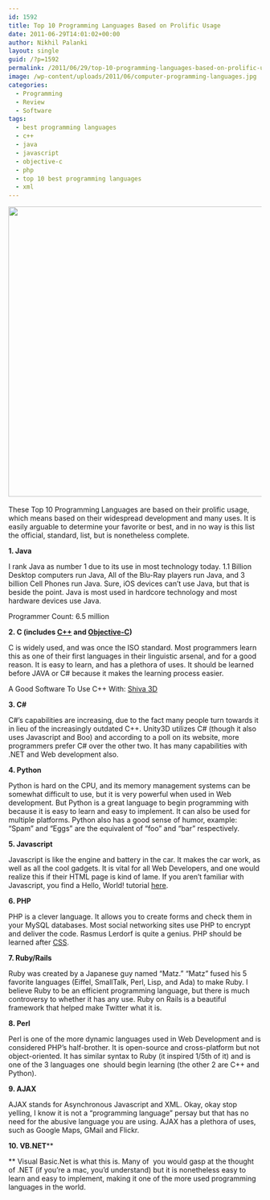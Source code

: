 ```yaml
---
id: 1592
title: Top 10 Programming Languages Based on Prolific Usage
date: 2011-06-29T14:01:02+00:00
author: Nikhil Palanki
layout: single
guid: /?p=1592
permalink: /2011/06/29/top-10-programming-languages-based-on-prolific-usage/
image: /wp-content/uploads/2011/06/computer-programming-languages.jpg
categories:
  - Programming
  - Review
  - Software
tags:
  - best programming languages
  - c++
  - java
  - javascript
  - objective-c
  - php
  - top 10 best programming languages
  - xml
---
```

<p style="text-align: center;">
  <a href="/wp-content/uploads/2011/06/computer-programming-languages.jpg"><img class="aligncenter size-full wp-image-1660" title="computer-programming-languages" src="/wp-content/uploads/2011/06/computer-programming-languages.jpg" alt="" width="576" height="576" srcset="/wp-content/uploads/2011/06/computer-programming-languages.jpg 800w, /wp-content/uploads/2011/06/computer-programming-languages-150x150.jpg 150w, /wp-content/uploads/2011/06/computer-programming-languages-300x300.jpg 300w, /wp-content/uploads/2011/06/computer-programming-languages-30x30.jpg 30w, /wp-content/uploads/2011/06/computer-programming-languages-45x45.jpg 45w, /wp-content/uploads/2011/06/computer-programming-languages-115x115.jpg 115w, /wp-content/uploads/2011/06/computer-programming-languages-180x180.jpg 180w, /wp-content/uploads/2011/06/computer-programming-languages-360x360.jpg 360w, /wp-content/uploads/2011/06/computer-programming-languages-790x790.jpg 790w" sizes="(max-width: 576px) 100vw, 576px" /></a>
</p>

These Top 10 Programming Languages are based on their prolific usage, which means based on their widespread development and many uses. It is easily arguable to determine your favorite or best, and in no way is this list the official, standard, list, but is nonetheless complete.

**1. Java**

I rank Java as number 1 due to its use in most technology today. 1.1 Billion Desktop computers run Java, All of the Blu-Ray players run Java, and 3 billion Cell Phones run Java. Sure, iOS devices can&#8217;t use Java, but that is beside the point. Java is most used in hardcore technology and most hardware devices use Java.

Programmer Count: 6.5 million

**2. C (includes [C++](/?p=367&preview=true) and [Objective-C](/2011/06/20/objective-c-tutorial-1-set-up-xcode-hello-world-and-comments/))**

C is widely used, and was once the ISO standard. Most programmers learn this as one of their first languages in their linguistic arsenal, and for a good reason. It is easy to learn, and has a plethora of uses. It should be learned before JAVA or C# because it makes the learning process easier.

A Good Software To Use C++ With: [Shiva 3D](/2011/06/05/shiva-3d-an-excellent-game-engine-for-mobile-developers/)

**3. C#**

C#&#8217;s capabilities are increasing, due to the fact many people turn towards it in lieu of the increasingly outdated C++. Unity3D utilizes C# (though it also uses Javascript and Boo) and according to a poll on its website, more programmers prefer C# over the other two. It has many capabilities with .NET and Web development also.

**4. Python**

Python is hard on the CPU, and its memory management systems can be somewhat difficult to use, but it is very powerful when used in Web development. But Python is a great language to begin programming with because it is easy to learn and easy to implement. It can also be used for multiple platforms. Python also has a good sense of humor, example: &#8220;Spam&#8221; and &#8220;Eggs&#8221; are the equivalent of &#8220;foo&#8221; and &#8220;bar&#8221; respectively.

**5. Javascript**

Javascript is like the engine and battery in the car. It makes the car work, as well as all the cool gadgets. It is vital for all Web Developers, and one would realize this if their HTML page is kind of lame. If you aren&#8217;t familiar with Javascript, you find a Hello, World! tutorial [here](/2011/05/09/javascript-tutorial-i-hello-world/).

**6. PHP**

PHP is a clever language. It allows you to create forms and check them in your MySQL databases. Most social networking sites use PHP to encrypt and deliver the code. Rasmus Lerdorf is quite a genius. PHP should be learned after [CSS](/2011/06/23/css-tutorial-i-what-is-css/).

**7. Ruby/Rails**

Ruby was created by a Japanese guy named &#8220;Matz.&#8221; &#8220;Matz&#8221; fused his 5 favorite languages (Eiffel, SmallTalk, Perl, Lisp, and Ada) to make Ruby. I believe Ruby to be an efficient programming language, but there is much controversy to whether it has any use. Ruby on Rails is a beautiful framework that helped make Twitter what it is.

**8. Perl**

Perl is one of the more dynamic languages used in Web Development and is considered PHP&#8217;s half-brother. It is open-source and cross-platform but not object-oriented. It has similar syntax to Ruby (it inspired 1/5th of it) and is one of the 3 languages one  should begin learning (the other 2 are C++ and Python).

**9. AJAX**

AJAX stands for Asynchronous Javascript and XML. Okay, okay stop yelling, I know it is not a &#8220;programming language&#8221; persay but that has no need for the abusive language you are using. AJAX has a plethora of uses, such as Google Maps, GMail and Flickr.

**10. VB.NET****
  
** Visual Basic.Net is what this is. Many of  you would gasp at the thought of .NET (if you&#8217;re a mac, you&#8217;d understand) but it is nonetheless easy to learn and easy to implement, making it one of the more used programming languages in the world.

&nbsp;
